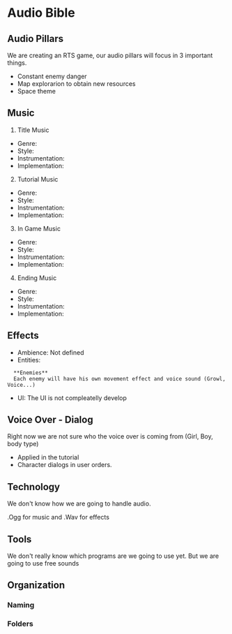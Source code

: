# Audio Bible

## Audio Pillars
We are creating an RTS game, our audio pillars will focus in 3 important things.
- Constant enemy danger
- Map explorarion to obtain new resources
- Space theme 

## Music
1. Title Music
  - Genre:
  - Style:
  - Instrumentation:
  - Implementation:
 
2. Tutorial Music
  - Genre:
  - Style:
  - Instrumentation:
  - Implementation:
  
 3. In Game Music
  - Genre:
  - Style:
  - Instrumentation:
  - Implementation:
  
 4. Ending Music
  - Genre:
  - Style:
  - Instrumentation:
  - Implementation:

## Effects
- Ambience: Not defined
- Entities:
```
  **Enemies**
  Each enemy will have his own movement effect and voice sound (Growl, Voice...) 
```
- UI: The UI is not compleatelly develop

## Voice Over - Dialog
Right now we are not sure who the voice over is coming from (Girl, Boy, body type)
- Applied in the tutorial 
- Character dialogs in user orders.

## Technology
We don't know how we are going to handle audio.

.Ogg for music and .Wav for effects 

## Tools
We don't really know which programs are we going to use yet.
But we are going to use free sounds

## Organization

### Naming

### Folders

